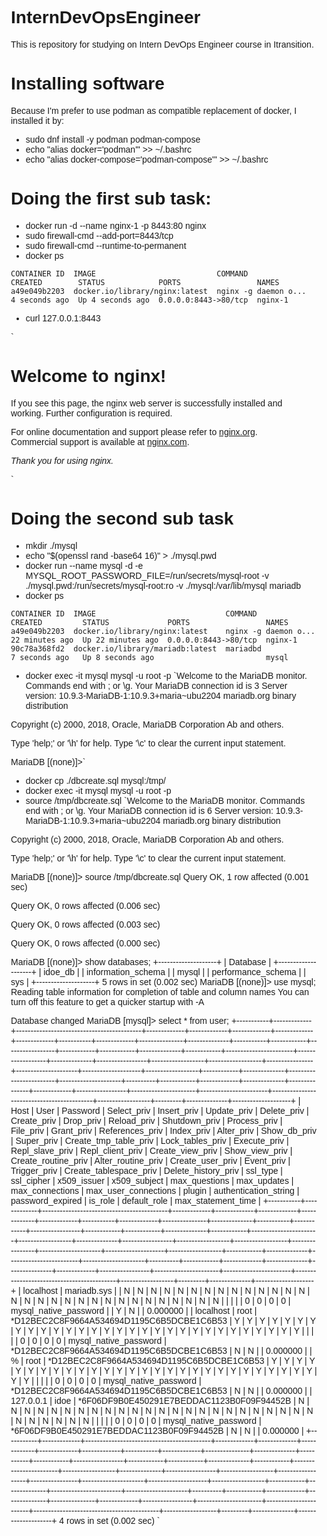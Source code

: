 # InternDevOpsEngineer

This is repository for studying on Intern DevOps Engineer course in Itransition.

# Installing software

Because I'm prefer to use podman as compatible replacement of docker, I installed it by:

- sudo dnf install -y podman podman-compose
- echo "alias docker='podman'" >> ~/.bashrc
- echo "alias docker-compose='podman-compose'" >> ~/.bashrc

# Doing the first sub task:
- docker run -d --name nginx-1 -p 8443:80 nginx
- sudo firewall-cmd --add-port=8443/tcp
- sudo firewall-cmd --runtime-to-permanent
- docker ps

`CONTAINER ID  IMAGE                           COMMAND               CREATED        STATUS            PORTS                 NAMES
a49e049b2203  docker.io/library/nginx:latest  nginx -g daemon o...  4 seconds ago  Up 4 seconds ago  0.0.0.0:8443->80/tcp  nginx-1`

- curl 127.0.0.1:8443

`<!DOCTYPE html>
<html>
<head>
<title>Welcome to nginx!</title>
<style>
html { color-scheme: light dark; }
body { width: 35em; margin: 0 auto;
font-family: Tahoma, Verdana, Arial, sans-serif; }
</style>
</head>
<body>
<h1>Welcome to nginx!</h1>
<p>If you see this page, the nginx web server is successfully installed and
working. Further configuration is required.</p>

<p>For online documentation and support please refer to
<a href="http://nginx.org/">nginx.org</a>.<br/>
Commercial support is available at
<a href="http://nginx.com/">nginx.com</a>.</p>

<p><em>Thank you for using nginx.</em></p>
</body>
</html>`

# Doing the second sub task
- mkdir ./mysql
- echo "$(openssl rand -base64 16)" > ./mysql.pwd
- docker run --name mysql -d -e MYSQL_ROOT_PASSWORD_FILE=/run/secrets/mysql-root -v ./mysql.pwd:/run/secrets/mysql-root:ro -v ./mysql:/var/lib/mysql mariadb
- docker ps

`CONTAINER ID  IMAGE                             COMMAND               CREATED         STATUS             PORTS                 NAMES
a49e049b2203  docker.io/library/nginx:latest    nginx -g daemon o...  22 minutes ago  Up 22 minutes ago  0.0.0.0:8443->80/tcp  nginx-1
90c78a368fd2  docker.io/library/mariadb:latest  mariadbd              7 seconds ago   Up 8 seconds ago                         mysql`

- docker exec -it mysql mysql -u root -p
`Welcome to the MariaDB monitor.  Commands end with ; or \g.
Your MariaDB connection id is 3
Server version: 10.9.3-MariaDB-1:10.9.3+maria~ubu2204 mariadb.org binary distribution

Copyright (c) 2000, 2018, Oracle, MariaDB Corporation Ab and others.

Type 'help;' or '\h' for help. Type '\c' to clear the current input statement.

MariaDB [(none)]>`

- docker cp ./dbcreate.sql mysql:/tmp/
- docker exec -it mysql mysql -u root -p
- source /tmp/dbcreate.sql
`Welcome to the MariaDB monitor.  Commands end with ; or \g.
Your MariaDB connection id is 6
Server version: 10.9.3-MariaDB-1:10.9.3+maria~ubu2204 mariadb.org binary distribution

Copyright (c) 2000, 2018, Oracle, MariaDB Corporation Ab and others.

Type 'help;' or '\h' for help. Type '\c' to clear the current input statement.

MariaDB [(none)]> source /tmp/dbcreate.sql
Query OK, 1 row affected (0.001 sec)

Query OK, 0 rows affected (0.006 sec)

Query OK, 0 rows affected (0.003 sec)

Query OK, 0 rows affected (0.000 sec)

MariaDB [(none)]> show databases;
+--------------------+
| Database           |
+--------------------+
| idoe_db            |
| information_schema |
| mysql              |
| performance_schema |
| sys                |
+--------------------+
5 rows in set (0.002 sec)
MariaDB [(none)]> use mysql;
Reading table information for completion of table and column names
You can turn off this feature to get a quicker startup with -A

Database changed
MariaDB [mysql]> select * from user;
+-----------+-------------+-------------------------------------------+-------------+-------------+-------------+-------------+-------------+-----------+-------------+---------------+--------------+-----------+------------+-----------------+------------+------------+--------------+------------+-----------------------+------------------+--------------+-----------------+------------------+------------------+----------------+---------------------+--------------------+------------------+------------+--------------+------------------------+---------------------+----------+------------+-------------+--------------+---------------+-------------+-----------------+----------------------+-----------------------+-------------------------------------------+------------------+---------+--------------+--------------------+
| Host      | User        | Password                                  | Select_priv | Insert_priv | Update_priv | Delete_priv | Create_priv | Drop_priv | Reload_priv | Shutdown_priv | Process_priv | File_priv | Grant_priv | References_priv | Index_priv | Alter_priv | Show_db_priv | Super_priv | Create_tmp_table_priv | Lock_tables_priv | Execute_priv | Repl_slave_priv | Repl_client_priv | Create_view_priv | Show_view_priv | Create_routine_priv | Alter_routine_priv | Create_user_priv | Event_priv | Trigger_priv | Create_tablespace_priv | Delete_history_priv | ssl_type | ssl_cipher | x509_issuer | x509_subject | max_questions | max_updates | max_connections | max_user_connections | plugin                | authentication_string                     | password_expired | is_role | default_role | max_statement_time |
+-----------+-------------+-------------------------------------------+-------------+-------------+-------------+-------------+-------------+-----------+-------------+---------------+--------------+-----------+------------+-----------------+------------+------------+--------------+------------+-----------------------+------------------+--------------+-----------------+------------------+------------------+----------------+---------------------+--------------------+------------------+------------+--------------+------------------------+---------------------+----------+------------+-------------+--------------+---------------+-------------+-----------------+----------------------+-----------------------+-------------------------------------------+------------------+---------+--------------+--------------------+
| localhost | mariadb.sys |                                           | N           | N           | N           | N           | N           | N         | N           | N             | N            | N         | N          | N               | N          | N          | N            | N          | N                     | N                | N            | N               | N                | N                | N              | N                   | N                  | N                | N          | N            | N                      | N                   |          |            |             |              |             0 |           0 |               0 |                    0 | mysql_native_password |                                           | Y                | N       |              |           0.000000 |
| localhost | root        | *D12BEC2C8F9664A534694D1195C6B5DCBE1C6B53 | Y           | Y           | Y           | Y           | Y           | Y         | Y           | Y             | Y            | Y         | Y          | Y               | Y          | Y          | Y            | Y          | Y                     | Y                | Y            | Y               | Y                | Y                | Y              | Y                   | Y                  | Y                | Y          | Y            | Y                      | Y                   |          |            |             |              |             0 |           0 |               0 |                    0 | mysql_native_password | *D12BEC2C8F9664A534694D1195C6B5DCBE1C6B53 | N                | N       |              |           0.000000 |
| %         | root        | *D12BEC2C8F9664A534694D1195C6B5DCBE1C6B53 | Y           | Y           | Y           | Y           | Y           | Y         | Y           | Y             | Y            | Y         | Y          | Y               | Y          | Y          | Y            | Y          | Y                     | Y                | Y            | Y               | Y                | Y                | Y              | Y                   | Y                  | Y                | Y          | Y            | Y                      | Y                   |          |            |             |              |             0 |           0 |               0 |                    0 | mysql_native_password | *D12BEC2C8F9664A534694D1195C6B5DCBE1C6B53 | N                | N       |              |           0.000000 |
| 127.0.0.1 | idoe        | *6F06DF9B0E450291E7BEDDAC1123B0F09F94452B | N           | N           | N           | N           | N           | N         | N           | N             | N            | N         | N          | N               | N          | N          | N            | N          | N                     | N                | N            | N               | N                | N                | N              | N                   | N                  | N                | N          | N            | N                      | N                   |          |            |             |              |             0 |           0 |               0 |                    0 | mysql_native_password | *6F06DF9B0E450291E7BEDDAC1123B0F09F94452B | N                | N       |              |           0.000000 |
+-----------+-------------+-------------------------------------------+-------------+-------------+-------------+-------------+-------------+-----------+-------------+---------------+--------------+-----------+------------+-----------------+------------+------------+--------------+------------+-----------------------+------------------+--------------+-----------------+------------------+------------------+----------------+---------------------+--------------------+------------------+------------+--------------+------------------------+---------------------+----------+------------+-------------+--------------+---------------+-------------+-----------------+----------------------+-----------------------+-------------------------------------------+------------------+---------+--------------+--------------------+
4 rows in set (0.002 sec)
`

